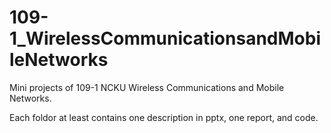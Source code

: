 # 109-1_WirelessCommunicationsandMobileNetworks
Mini projects of 109-1 NCKU Wireless Communications and Mobile Networks.

Each foldor at least contains one description in pptx, one report, and code.
